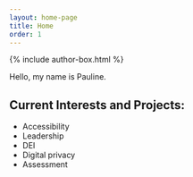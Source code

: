 ```yaml
---
layout: home-page
title: Home
order: 1
---
```

{% include author-box.html %}

Hello, my name is Pauline.

## Current Interests and Projects:

- Accessibility
- Leadership
- DEI
- Digital privacy
- Assessment

